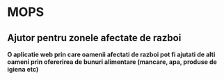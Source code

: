 # MOPS

## Ajutor pentru zonele afectate de razboi
**O aplicatie web prin care oamenii afectati de razboi pot fi ajutati de alti oameni prin ofererirea de bunuri alimentare (mancare, apa, produse de igiena etc)**
